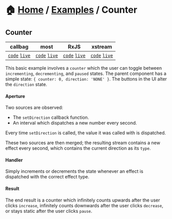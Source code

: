 # 🏠 [Home](../../) / [Examples](../) / Counter

## Counter

<!-- prettier-ignore-start -->
| callbag | most | RxJS | xstream |
| --- | --- | --- | --- |
| [`code`](./callbag/) [`live`](https://codesandbox.io/s/github/fanduel-oss/refract/tree/master/examples/counter/callbag) | [`code`](./most/) [`live`](https://codesandbox.io/s/github/fanduel-oss/refract/tree/master/examples/counter/most)  | [`code`](./rxjs/) [`live`](https://codesandbox.io/s/github/fanduel-oss/refract/tree/master/examples/counter/rxjs)  | [`code`](./xstream/) [`live`](https://codesandbox.io/s/github/fanduel-oss/refract/tree/master/examples/counter/xstream)  |
<!-- prettier-ignore-end -->

This basic example involves a `counter` which the user can toggle between `incrementing`, `decrementing`, and `paused` states. The parent component has a simple state: `{ counter: 0, direction: 'NONE' }`. The buttons in the UI alter the `direction` state.

#### Aperture

Two sources are observed:

*   The `setDirection` callback function.
*   An interval which dispatches a new number every second.

Every time `setDirection` is called, the value it was called with is dispatched.

These two sources are then merged; the resulting stream contains a new effect every second, which contains the current direction as its `type`.

#### Handler

Simply increments or decrements the state whenever an effect is dispatched with the correct effect type.

#### Result

The end result is a counter which infinitely counts upwards after the user clicks `increase`, infinitely counts downwards after the user clicks `decrease`, or stays static after the user clicks `pause`.
